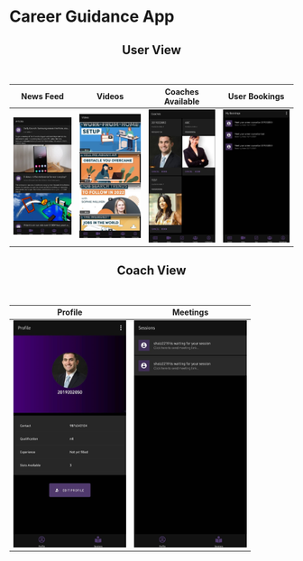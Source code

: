 # Career Guidance App

<h2 align="center">User View</h2><br />

|                         News Feed                         |                            Videos                            |                      Coaches Available                       |                         User Bookings                         |
| :-------------------------------------------------------: | :----------------------------------------------------------: | :----------------------------------------------------------: | :-----------------------------------------------------------: |
| <img src="assets\screenshots\User_Feed.jpeg" width="200"> | <img src="assets\screenshots\User _videos.jpeg" width="200"> | <img src="assets\screenshots\User_coaches.jpeg" width="200"> | <img src="assets\screenshots\User_Bookings.jpeg" width="200"> |

<h2 align="center">Coach View</h2><br />

<center>

|                            Profile                            |                             Meetings                             |
| :-----------------------------------------------------------: | :--------------------------------------------------------------: |
| <img src="assets\screenshots\Coach_Profile.jpeg" width="200"> | <img src="assets\screenshots\Coach_HandleMeet.jpeg" width="200"> |

</center>

